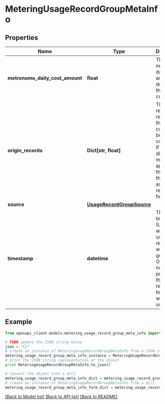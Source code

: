 # MeteringUsageRecordGroupMetaInfo


## Properties
Name | Type | Description | Notes
------------ | ------------- | ------------- | -------------
**metronome_daily_cost_amount** | **float** | The metronome daily cost amount (in dollars) of the customer. | [optional] 
**origin_records** | **Dict[str, float]** | The original records reported by the customer before convertion. If no dimension mapping is applied, this field is the same as the records field. | [optional] 
**source** | [**UsageRecordGroupSource**](UsageRecordGroupSource.md) |  | [optional] 
**timestamp** | **datetime** | The timestamp (UTC)) of when the usage records were generated. Optional, if not provided, the current report timestamp will be used. | [optional] 

## Example

```python
from openapi_client.models.metering_usage_record_group_meta_info import MeteringUsageRecordGroupMetaInfo

# TODO update the JSON string below
json = "{}"
# create an instance of MeteringUsageRecordGroupMetaInfo from a JSON string
metering_usage_record_group_meta_info_instance = MeteringUsageRecordGroupMetaInfo.from_json(json)
# print the JSON string representation of the object
print MeteringUsageRecordGroupMetaInfo.to_json()

# convert the object into a dict
metering_usage_record_group_meta_info_dict = metering_usage_record_group_meta_info_instance.to_dict()
# create an instance of MeteringUsageRecordGroupMetaInfo from a dict
metering_usage_record_group_meta_info_form_dict = metering_usage_record_group_meta_info.from_dict(metering_usage_record_group_meta_info_dict)
```
[[Back to Model list]](../README.md#documentation-for-models) [[Back to API list]](../README.md#documentation-for-api-endpoints) [[Back to README]](../README.md)


